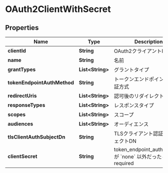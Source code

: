 

# OAuth2ClientWithSecret


## Properties

| Name | Type | Description | Notes |
|------------ | ------------- | ------------- | -------------|
|**clientId** | **String** | OAuth2クライアントID |  |
|**name** | **String** | 名前 |  |
|**grantTypes** | **List&lt;String&gt;** | グラントタイプ |  |
|**tokenEndpointAuthMethod** | **String** | トークンエンドポイントの認証方式 |  |
|**redirectUris** | **List&lt;String&gt;** | 認可後のリダイレクト先URI |  |
|**responseTypes** | **List&lt;String&gt;** | レスポンスタイプ |  |
|**scopes** | **List&lt;String&gt;** | スコープ |  |
|**audiences** | **List&lt;String&gt;** | オーディエンス |  |
|**tlsClientAuthSubjectDn** | **String** | TLSクライアント認証のサブジェクトDN |  |
|**clientSecret** | **String** | token_endpoint_auth_methodが &#x60;none&#x60; 以外だったら required |  [optional] |



